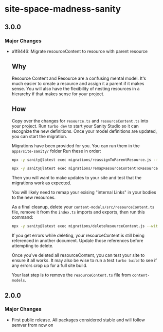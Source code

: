 # site-space-madness-sanity

## 3.0.0

### Major Changes

- a1f8446: Migrate resourceContent to resource with parent resource

  ## Why

  Resource Content and Resource are a confusing mental model. It's much easier to create a resource and assign it a parent if it makes sense. You will also have the flexibility of nesting resources in a hierarchy if that makes sense for your project.

  ## How

  Copy over the changes for `resource.ts` and `resourceContent.ts` into your project. Run `turbo dev` to start your Sanity Studio so it can recognize the new definitions.
  Once your model definitions are updated, you can start the migration.

  Migrations have been provided for you. You can run them in the `apps/site-sanity/` folder
  Run these in order:

  ```bash
  npx -y sanity@latest exec migrations/reassignToParentResource.js --with-user-token
  ```

  ```bash
  npx -y sanity@latest exec migrations/remapResourceContentToResource.js --with-user-token
  ```

  Then you will want to make updates to your site and test that the migrations work as expected.

  You will likely need to remap your exising "internal Links" in your bodies to the new resources.

  As a final cleanup, delete your `content-models/src/resourceContent.ts` file, remove it from the `index.ts` imports and exports, then run this command:

  ```bash
  npx -y sanity@latest exec migrations/deleteResourceContent.js --with-user-token
  ```

  If you get errors while deleting, your resourceContent is still being referenced in another document. Update those references before attempting to delete.

  Once you've deleted all resourceContent, you can test your site to ensure it all works. It may also be wise to run a test `turbo build` to see if any errors crop up for a full site build.

  Your last step is to remove the `resourceContent.ts` file from `content-models`.

## 2.0.0

### Major Changes

- First public release. All packages considered stable and will follow semver from now on

